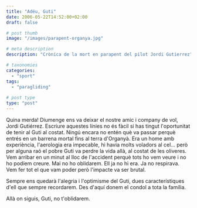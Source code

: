 ```yaml
---
title: "Adéu, Guti"
date: 2006-05-22T14:52:00+02:00
draft: false

# post thumb
image: "/images/parapent-organya.jpg"

# meta description
description: "Crònica de la mort en parapent del pilot Jordi Gutierrez"

# taxonomies
categories: 
  - "sport"
tags:
  - "paragliding"
  
# post type
type: "post"
---
```



Quina merda! Diumenge ens va deixar el nostre amic i company de vol, Jordi Gutiérrez. Escriure aquestes línies no és fàcil si has tingut l'oportunitat de tenir al Guti al costat. Ningú encara no entén què va passar perquè entrés en un barrena mortal fins al terra d'Organyà. Era un home amb experiència, l'aerologia era impecable, hi havia molts voladors al cel... però per alguna raó el pobre Guti va perdre la vida allà, al costat de les oliveres. Vem arribar en un minut al lloc de l'accident perquè tots ho vem veure i no ho podíem creure. Mai no ho oblidarem. Ell ja no hi era. Ja no respirava. Vem fer tot el que vam poder però l'impacte va ser brutal.

Sempre ens quedarà l'alegria i l'optimisme del Guti, dues característiques d'ell que sempre recordarem. Des d'aquí donem el condol a tota la família.

Allà on siguis, Guti, no t'oblidarem.
